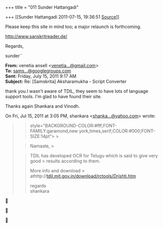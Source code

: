 +++
title = "011 Sunder Hattangadi"

+++
[[Sunder Hattangadi	2011-07-15, 19:36:51 [Source](https://groups.google.com/g/samskrita/c/fCLjwaT1bRg)]]



Please keep this site in mind too; a major relaunch is forthcoming.



<http://www.sanskritreader.de/>





Regards,



sunder``

  

**From:** venetia ansell \<[venetia...@gmail.com]()\>  
**To:** [sams...@googlegroups.com]()  
**Sent:** Friday, July 15, 2011 9:17 AM  
**Subject:** Re: \[Samskrita\] Aksharamukha - Script Converter  
  

thank you.I wasn't aware of TDIL, they seem to have lots of language support tools. I'm glad to have found their site.



Thanks again Shankara and Vinodh.  
  

On Fri, Jul 15, 2011 at 3:05 PM, shankara \<[shanka...@yahoo.com]()\> wrote:  

> 
> >  style="BACKGROUND-COLOR:#fff;FONT-FAMILY:garamond,new york,times,serif;COLOR:#000;FONT-SIZE:14pt"> >
> 
> > Namaste, >
> 
> > 
> >   
> > 
> > 
> > TDIL has developed OCR for Telugu which is said to give very good > results according to them.  
> > 
> > 
> > More info and download > athttp://[tdil.mit.gov.in/download/rctools/Drishti.htm](http://tdil.mit.gov.in/download/rctools/Drishti.htm)  
> > 
> > 
> >   
> > 
> > 
> > regards  
> shankara  
> > 
> > 
> > 







